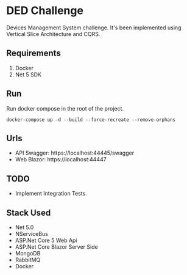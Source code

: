 # DED Challenge
Devices Management System challenge. It's been implemented using Vertical Slice Architecture and CQRS. 

## Requirements
1. Docker
2. Net 5 SDK

## Run
Run docker compose in the root of the project. 
 
```
docker-compose up -d --build --force-recreate --remove-orphans
```
## Urls
* API Swagger: https://localhost:44445/swagger
* Web Blazor: https://localhost:44447

## TODO
* Implement Integration Tests.

## Stack Used 
* Net 5.0
* NServiceBus
* ASP.Net Core 5 Web Api
* ASP.Net Core Blazor Server Side
* MongoDB
* RabbitMQ
* Docker 